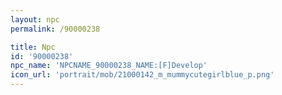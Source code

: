 ```yaml
---
layout: npc
permalink: /90000238

title: Npc
id: '90000238'
npc_name: 'NPCNAME_90000238_NAME:[F]Develop'
icon_url: 'portrait/mob/21000142_m_mummycutegirlblue_p.png'
---
```

